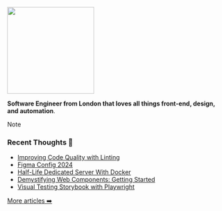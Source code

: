 <p><img src="https://jamesiv.es/documents/logo_jives.png" width="200"></p>

</p>


**Software Engineer from London that loves all things front-end, design, and automation**.

> [!NOTE]
> ### Recent Thoughts 💭
> * [Improving Code Quality with Linting](https://jamesiv.es/blog/leadership/2024/10/11/improving-code-quality-with-linting)
> * [Figma Config 2024](https://jamesiv.es/blog/frontend/design/2024/06/29/figma-config-2024)
> * [Half-Life Dedicated Server With Docker](https://jamesiv.es/blog/experiment/docker/2024/06/20/half-life-dedicated-server-with-docker)
> * [Demystifying Web Components: Getting Started](https://jamesiv.es/blog/frontend/javascript/2024/03/26/demystifying-web-components)
> * [Visual Testing Storybook with Playwright](https://jamesiv.es/blog/frontend/testing/2024/03/11/visual-testing-storybook-with-playwright)
>
> [More articles ➡️](https://jamesiv.es/blog)
